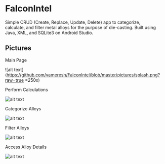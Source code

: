 # FalconIntel

Simple CRUD (Create, Replace, Update, Delete) app to categorize, calculate, and filter metal alloys for the purpose of die-casting.
Built using Java, XML, and SQLite3 on Android Studio.

## Pictures

Main Page

![alt text](https://github.com/vameresh/FalconIntel/blob/master/pictures/splash.png?raw=true =250x)


Perform Calculations

![alt text](https://github.com/vameresh/FalconIntel/blob/master/pictures/calculation.png?raw=true)


Categorize Alloys

![alt text](https://github.com/vameresh/FalconIntel/blob/master/pictures/alloy_db.png?raw=true)


Filter Alloys

![alt text](https://github.com/vameresh/FalconIntel/blob/master/pictures/filter.png?raw=true)


Access Alloy Details

![alt text](https://github.com/vameresh/FalconIntel/blob/master/pictures/alloy.png?raw=true)

